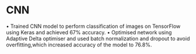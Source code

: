 # CNN
•	Trained CNN model to perform classification of images on TensorFlow using Keras and achieved 67% accuracy.
•	Optimised network using Adaptive Delta optimiser and used batch normalization and dropout to avoid overfitting,which increased accuracy of the model to 76.8%.
